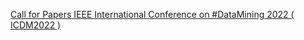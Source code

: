 [Call for Papers   IEEE International Conference on #DataMining 2022 ( ICDM2022 )](https://qi.tc/qi/115894)